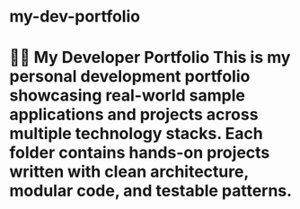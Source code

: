 # my-dev-portfolio
# 👨‍💻 My Developer Portfolio  This is my personal development portfolio showcasing real-world sample applications and projects across multiple technology stacks. Each folder contains hands-on projects written with clean architecture, modular code, and testable patterns.  
